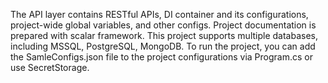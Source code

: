 
The API layer contains RESTful APIs, DI container and its configurations, project-wide global variables, and other configs.
Project documentation is prepared with scalar framework.
This project supports multiple databases, including MSSQL, PostgreSQL, MongoDB.
To run the project, you can add the SamleConfigs.json file to the project configurations via Program.cs or use SecretStorage.